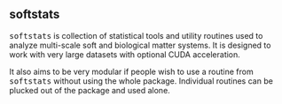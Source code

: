 ## softstats
<tt>softstats</tt> is collection of statistical tools and utility routines used to analyze multi-scale soft and biological matter systems. It is designed to work with very large datasets with optional CUDA acceleration.

It also aims to be very modular if people wish to use a routine from <tt>softstats</tt> without using the whole package. Individual routines can be plucked out of the package and used alone.

